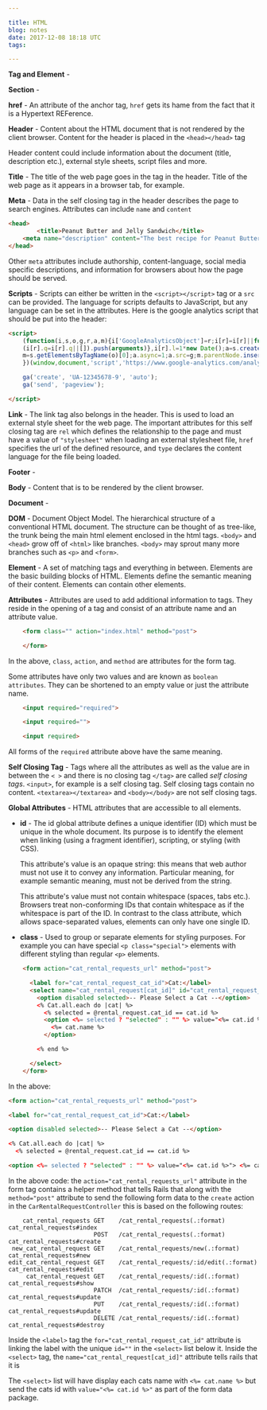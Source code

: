 ```yaml
---

title: HTML
blog: notes
date: 2017-12-08 18:18 UTC
tags: 

---
```


**Tag and Element** - 


**Section** - 

**href** - An attribute of the anchor tag, `href` gets its hame from the fact that it is a Hypertext REFerence.


**Header** - Content about the HTML document that is not rendered by the client browser. Content for the header is placed in the `<head></head>` tag

Header content could include information about the document (title, description etc.), external style sheets, script files and more.


**Title** - The title of the web page goes in the <title></title> tag in the header. Title of the web page as it appears in a browser tab, for example.


**Meta** - Data in the <meta> self closing tag in the header describes the page to search engines. Attributes can include `name` and `content`

```html
<head>
        <title>Peanut Butter and Jelly Sandwich</title>
    <meta name="description" content="The best recipe for Peanut Butter and Jelly Sandwich">
</head>
```
Other `meta` attributes include authorship, content-language, social media specific descriptions, and information for browsers about how the page should be served.


**Scripts** - Scripts can either be written in the `<script></script>` tag or a `src` can be provided. The language for scripts defaults to JavaScript, but any language can be set in the attributes. Here is the google analytics script that should be put into the header:

```html
<script>
    (function(i,s,o,g,r,a,m){i['GoogleAnalyticsObject']=r;i[r]=i[r]||function(){
    (i[r].q=i[r].q||[]).push(arguments)},i[r].l=1*new Date();a=s.createElement(o),
    m=s.getElementsByTagName(o)[0];a.async=1;a.src=g;m.parentNode.insertBefore(a,m)
    })(window,document,'script','https://www.google-analytics.com/analytics.js','ga');

    ga('create', 'UA-12345678-9', 'auto');
    ga('send', 'pageview');

</script>
```

**Link** - The link tag also belongs in the header. This is used to load an external style sheet for the web page. The important attributes for this self closing tag are `rel` which defines the relationship to the page and must have a value of `"stylesheet"` when loading an external stylesheet file, `href` specifies the url of the defined resource, and `type` declares the content language for the file being loaded.


**Footer** -


**Body** - Content that is to be rendered by the client browser.


**Document** -


**DOM** - Document Object Model. The hierarchical structure of a conventional HTML document. The structure can be thought of as tree-like, the trunk being the main html element enclosed in the html tags. `<body>` and `<head>` grow off of `<html>` like branches. `<body>` may sprout many more branches such as `<p>` and `<form>`.


**Element** - A set of matching tags and everything in between. Elements are the basic building blocks of HTML. Elements define the semantic meaning of their content. Elements can contain other elements.


**Attributes** - Attributes are used to add additional information to tags. They reside in the opening of a tag and consist of an attribute name and an attribute value.
  
```html
    <form class="" action="index.html" method="post">

    </form>
```

In the above, `class`, `action`, and `method` are attributes for the form tag.

Some attributes have only two values and are known as `boolean attributes`. They can be shortened to an empty value or just the attribute name.
 
```html
    <input required="required">

    <input required="">

    <input required>
```
All forms of the `required` attribute above have the same meaning.


**Self Closing Tag** - Tags where all the attributes as well as the value are in between the `< >` and there is no closing tag `</tag>` are called *self closing tags*. `<input>`, for example is a self closing tag. Self closing tags contain no content. `<textarea></textarea>` and `<body></body>` are not self closing tags.


**Global Attributes** - HTML attributes that are accessible to all elements.

  * **id** - The id global attribute defines a unique identifier (ID) which must be unique in the whole document. Its purpose is to identify the element when linking (using a fragment identifier), scripting, or styling (with CSS).

      This attribute's value is an opaque string: this means that web author must not use it to convey any information. Particular meaning, for example semantic meaning, must not be derived from the string.
      
      This attribute's value must not contain whitespace (spaces, tabs etc.). Browsers treat non-conforming IDs that contain whitespace as if the whitespace is part of the ID. In contrast to the class attribute, which allows space-separated values, elements can only have one single ID.

  * **class** - Used to group or separate elements for styling purposes. For example you can have special `<p class="special">` elements with different styling than regular `<p>` elements.




```html
    <form action="cat_rental_requests_url" method="post">

      <label for="cat_rental_request_cat_id">Cat:</label>
      <select name="cat_rental_request[cat_id]" id="cat_rental_request_cat_id">
        <option disabled selected>-- Please Select a Cat --</option>
        <% Cat.all.each do |cat| %>
          <% selected = @rental_request.cat_id == cat.id %>
          <option <%= selected ? "selected" : "" %> value="<%= cat.id %>">
            <%= cat.name %>
          </option>

        <% end %>

      </select>
    </form>  
```
  
  In the above:
  
  ```html
  <form action="cat_rental_requests_url" method="post">
  ```

  ```html
  <label for="cat_rental_request_cat_id">Cat:</label>
  ```

  ```html
  <option disabled selected>-- Please Select a Cat --</option>
  ```

  ```html
  <% Cat.all.each do |cat| %>
    <% selected = @rental_request.cat_id == cat.id %>
  ```

  ```html
  <option <%= selected ? "selected" : "" %> value="<%= cat.id %>"> <%= cat.name %> </option>
  ```

  In the above code: the `action="cat_rental_requests_url"` attribute in the form tag contains a helper method that tells Rails that along with the `method="post"` attribute to send the following form data to the `create` action in the `CarRentalRequestController` this is based on the following routes:
 
  ```
      cat_rental_requests GET    /cat_rental_requests(.:format)          cat_rental_requests#index
                          POST   /cat_rental_requests(.:format)          cat_rental_requests#create
   new_cat_rental_request GET    /cat_rental_requests/new(.:format)      cat_rental_requests#new
  edit_cat_rental_request GET    /cat_rental_requests/:id/edit(.:format) cat_rental_requests#edit
       cat_rental_request GET    /cat_rental_requests/:id(.:format)      cat_rental_requests#show
                          PATCH  /cat_rental_requests/:id(.:format)      cat_rental_requests#update
                          PUT    /cat_rental_requests/:id(.:format)      cat_rental_requests#update
                          DELETE /cat_rental_requests/:id(.:format)      cat_rental_requests#destroy
  ```
  Inside the `<label>` tag the `for="cat_rental_request_cat_id"` attribute is linking the label with the unique `id=""` in the `<select>` list below it. Inside the `<select>` tag, the `name="cat_rental_request[cat_id]"` attribute tells rails that it is

  The `<select>` list will have display each cats name with `<%= cat.name %>` but send the cats id with `value="<%= cat.id %>"` as part of the form data package.
